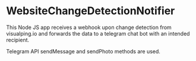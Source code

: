 # WebsiteChangeDetectionNotifier
 This Node JS app receives a webhook upon change detection from visualping.io and forwards the data to a telegram chat bot with an intended recipient.
 
 Telegram API sendMessage and sendPhoto methods are used.
